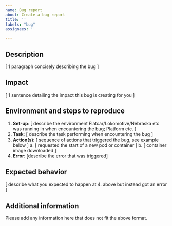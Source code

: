 ```yaml
---
name: Bug report
about: Create a bug report
title: ''
labels: "bug"
assignees: ''

---
```


## Description

[ 1 paragraph concisely describing the bug ]

## Impact

[ 1 sentence detailing the impact this bug is creating for you ]

## Environment and steps to reproduce

1. **Set-up**: [ describe the environment Flatcar/Lokomotive/Nebraska etc was running in when encountering the bug; Platform etc. ]
2. **Task**: [ describe the task performing when encountering the bug ]
3. **Action(s)**: [ sequence of actions that triggered the bug, see example below ]
  a. [ requested the start of a new pod or container ]
  b. [ container image downloaded ]
4. **Error**: [describe the error that was triggered]

## Expected behavior

[ describe what you expected to happen at 4. above but instead got an error ]

## Additional information

Please add any information here that does not fit the above format.
